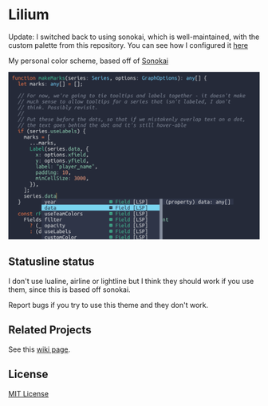# Lilium

Update: I switched back to using sonokai, which is well-maintained, with the
custom palette from this repository. You can see how I configured it
[here](https://github.com/llimllib/personal_code/blob/68106a99/homedir/.config/nvim/lua/colorscheme.lua)

My personal color scheme, based off of [Sonokai](https://github.com/sainnhe/sonokai)

![screenshot of the theme](doc/screenshot.png)

## Statusline status

I don't use lualine, airline or lightline but I think they should work if you
use them, since this is based off sonokai.

Report bugs if you try to use this theme and they don't work.

## Related Projects

See this [wiki page](https://github.com/sainnhe/sonokai/wiki/Related-Projects).

## License

[MIT License](./LICENSE)
